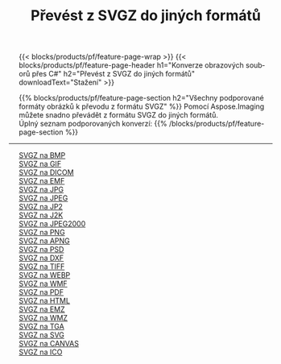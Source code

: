 ﻿---
title: Převést z SVGZ do jiných formátů 
weight: 3920
url: /cs/java/conversion/from/svgz 
lang: cs
langdirlevel: 2
locales: zh-hans,ja,it,ru,de,es,fr,nl,id,lt,pl,pt,vi,tr,ko,zh-hant,ar,hi,th,sv,cs,uk,he
description: Pomocí Aspose.Imaging můžete snadno převést z formátu SVGZ do jiných formátů
---

{{< blocks/products/pf/feature-page-wrap >}}
{{< blocks/products/pf/feature-page-header h1="Konverze obrazových souborů přes C#" h2="Převést z SVGZ do jiných formátů" downloadText="Stažení" >}}


{{% blocks/products/pf/feature-page-section  h2="Všechny podporované formáty obrázků k převodu z formátu SVGZ" %}}
Pomocí Aspose.Imaging můžete snadno převádět z formátu SVGZ do jiných formátů.
<br/>
Úplný seznam podporovaných konverzí:
{{% /blocks/products/pf/feature-page-section %}}
<div class="container-fluid productfamilypage bg-gray">
    <div class="convertypes bg-gray agp-content section">
        <div class="container">
		<hr style="margin-left:-20px;"/>
		<div class="row other-converters">
		    <div class='col-md-2 other-converter remove-lp remove-rp'><a href="/imaging/cs/java/conversion/svgz-to-bmp" >SVGZ na BMP</a></div><div class='col-md-2 other-converter remove-lp remove-rp'><a href="/imaging/cs/java/conversion/svgz-to-gif" >SVGZ na GIF</a></div><div class='col-md-2 other-converter remove-lp remove-rp'><a href="/imaging/cs/java/conversion/svgz-to-dicom" >SVGZ na DICOM</a></div><div class='col-md-2 other-converter remove-lp remove-rp'><a href="/imaging/cs/java/conversion/svgz-to-emf" >SVGZ na EMF</a></div><div class='col-md-2 other-converter remove-lp remove-rp'><a href="/imaging/cs/java/conversion/svgz-to-jpg" >SVGZ na JPG</a></div><div class='col-md-2 other-converter remove-lp remove-rp'><a href="/imaging/cs/java/conversion/svgz-to-jpeg" >SVGZ na JPEG</a></div><div class='col-md-2 other-converter remove-lp remove-rp'><a href="/imaging/cs/java/conversion/svgz-to-jp2" >SVGZ na JP2</a></div><div class='col-md-2 other-converter remove-lp remove-rp'><a href="/imaging/cs/java/conversion/svgz-to-j2k" >SVGZ na J2K</a></div><div class='col-md-2 other-converter remove-lp remove-rp'><a href="/imaging/cs/java/conversion/svgz-to-jpeg2000" >SVGZ na JPEG2000</a></div><div class='col-md-2 other-converter remove-lp remove-rp'><a href="/imaging/cs/java/conversion/svgz-to-png" >SVGZ na PNG</a></div><div class='col-md-2 other-converter remove-lp remove-rp'><a href="/imaging/cs/java/conversion/svgz-to-apng" >SVGZ na APNG</a></div><div class='col-md-2 other-converter remove-lp remove-rp'><a href="/imaging/cs/java/conversion/svgz-to-psd" >SVGZ na PSD</a></div><div class='col-md-2 other-converter remove-lp remove-rp'><a href="/imaging/cs/java/conversion/svgz-to-dxf" >SVGZ na DXF</a></div><div class='col-md-2 other-converter remove-lp remove-rp'><a href="/imaging/cs/java/conversion/svgz-to-tiff" >SVGZ na TIFF</a></div><div class='col-md-2 other-converter remove-lp remove-rp'><a href="/imaging/cs/java/conversion/svgz-to-webp" >SVGZ na WEBP</a></div><div class='col-md-2 other-converter remove-lp remove-rp'><a href="/imaging/cs/java/conversion/svgz-to-wmf" >SVGZ na WMF</a></div><div class='col-md-2 other-converter remove-lp remove-rp'><a href="/imaging/cs/java/conversion/svgz-to-pdf" >SVGZ na PDF</a></div><div class='col-md-2 other-converter remove-lp remove-rp'><a href="/imaging/cs/java/conversion/svgz-to-html" >SVGZ na HTML</a></div><div class='col-md-2 other-converter remove-lp remove-rp'><a href="/imaging/cs/java/conversion/svgz-to-emz" >SVGZ na EMZ</a></div><div class='col-md-2 other-converter remove-lp remove-rp'><a href="/imaging/cs/java/conversion/svgz-to-wmz" >SVGZ na WMZ</a></div><div class='col-md-2 other-converter remove-lp remove-rp'><a href="/imaging/cs/java/conversion/svgz-to-tga" >SVGZ na TGA</a></div><div class='col-md-2 other-converter remove-lp remove-rp'><a href="/imaging/cs/java/conversion/svgz-to-svg" >SVGZ na SVG</a></div><div class='col-md-2 other-converter remove-lp remove-rp'><a href="/imaging/cs/java/conversion/svgz-to-canvas" >SVGZ na CANVAS</a></div><div class='col-md-2 other-converter remove-lp remove-rp'><a href="/imaging/cs/java/conversion/svgz-to-ico" >SVGZ na ICO</a></div>
                </div>
        </div>
    </div>
</div>
<br/>

